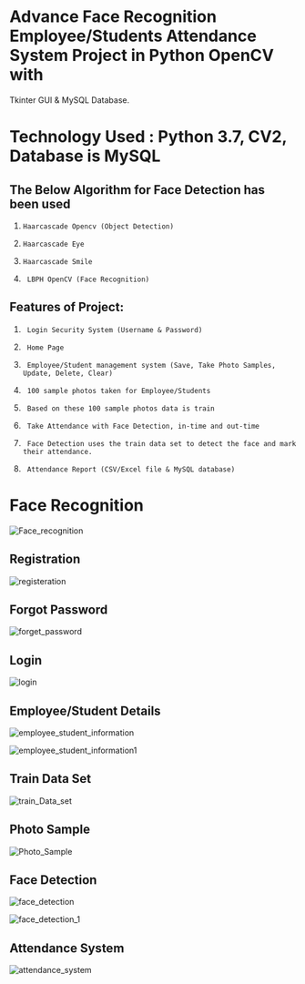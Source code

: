 # Advance Face Recognition Employee/Students Attendance System Project in Python OpenCV with
Tkinter GUI & MySQL Database. 

# Technology Used : Python 3.7, CV2, Database is MySQL
## The Below Algorithm for Face Detection has been used

1.     Haarcascade Opencv (Object Detection)

2.     Haarcascade Eye

3.     Haarcascade Smile

4.      LBPH OpenCV (Face Recognition)

## Features of Project:

1.      Login Security System (Username & Password)

2.      Home Page

3.      Employee/Student management system (Save, Take Photo Samples,    Update, Delete, Clear)

4.      100 sample photos taken for Employee/Students

5.      Based on these 100 sample photos data is train

6.      Take Attendance with Face Detection, in-time and out-time

7.      Face Detection uses the train data set to detect the face and mark their attendance.

8.      Attendance Report (CSV/Excel file & MySQL database)
   
# Face Recognition
![Face_recognition](https://github.com/sandeepkmr088/face_recognition/assets/20681021/5dc7a3c4-343f-493e-b5ba-cade4c253e68)

## Registration
![registeration](https://github.com/sandeepkmr088/face_recognition/assets/20681021/7c0cd04f-e254-4c49-b11f-bcee875e061e)

## Forgot Password
![forget_password](https://github.com/sandeepkmr088/face_recognition/assets/20681021/67efd18b-eb6b-428b-a330-09be53a40391)

## Login
![login](https://github.com/sandeepkmr088/face_recognition/assets/20681021/72f22155-7a4d-4e26-b622-14d29b6590d0)

## Employee/Student Details
![employee_student_information](https://github.com/sandeepkmr088/face_recognition/assets/20681021/a6d111fb-c704-4e3b-ab0c-786f8d9555bb)

![employee_student_information1](https://github.com/sandeepkmr088/face_recognition/assets/20681021/0cb98ec3-b1fc-4c4f-97bb-86edc9c2cd1c)

## Train Data Set
![train_Data_set](https://github.com/sandeepkmr088/face_recognition/assets/20681021/f4904fef-f42a-45e8-a159-84506adcd235)

## Photo Sample
![Photo_Sample](https://github.com/sandeepkmr088/face_recognition/assets/20681021/3574aa17-38ca-4b8a-a22d-ba038402302c)

## Face Detection 
![face_detection](https://github.com/sandeepkmr088/face_recognition/assets/20681021/69236b6c-57f8-43fb-9c06-ff7d463fa578)

![face_detection_1](https://github.com/sandeepkmr088/face_recognition/assets/20681021/48dead27-e0ce-4135-b265-05d3372cef05)

## Attendance System
![attendance_system](https://github.com/sandeepkmr088/face_recognition/assets/20681021/c1b9071e-c9c0-4a71-911b-4f41798768b4)
